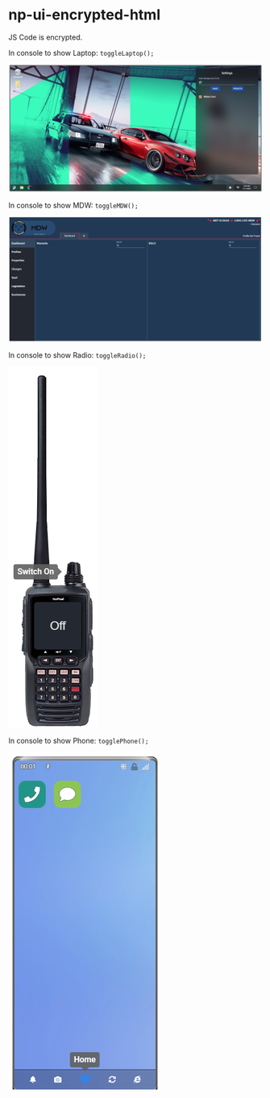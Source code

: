 # np-ui-encrypted-html
JS Code is encrypted.

In console to show Laptop:
`toggleLaptop();`

![Laptop](screenshots/laptop.png?raw=true "Laptop")

In console to show MDW:
`toggleMDW();`

![MDW](screenshots/mdw.png?raw=true "MDW")

In console to show Radio:
`toggleRadio();`

![Radio](screenshots/radio.png?raw=true "Radio")

In console to show Phone:
`togglePhone();`

![Phone](screenshots/phone.png?raw=true "Phone")
